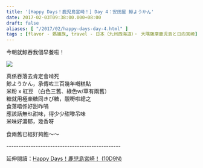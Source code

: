 ```yaml
---
title: '[Happy Days！鹿児島宮崎！] Day 4：安田屋 鯨ようかん'
date: 2017-02-03T09:38:00.000+08:00
draft: false
aliases: [ "/2017/02/happy-days-day-4.html" ]
tags : [flavor - 螞蟻族, travel - 日本（九州西海道）・ 大隅薩摩鹿児島と日向宮崎]
---
```


今朝就鯨吞我個早餐啦！  

[![](https://c1.staticflickr.com/1/283/31795601223_25f52ea115_z.jpg)](https://c1.staticflickr.com/1/283/31795601223_25f52ea115_z.jpg)

真係吞落去肯定會啃死  
鯨ようかん，承傳咗三百幾年嘅糕點  
米粉 x 紅豆 （白色三舊、綠色w/草有兩舊）  
糖就用極楽糖同きび糖，靚嘢啦總之  
食落唔係好甜咋喎  
應該話無乜甜味，得少少甜嚟吊味  
米味好濃郁，幾香呀  
  
食兩舊已經好夠飽～～  
  
\-----------------------------------------------  
  
延伸閱讀：[Happy Days！鹿児島宮崎！ (10D9N)](http://www.hidie.net/2017/06/happy-days10d9n.html)